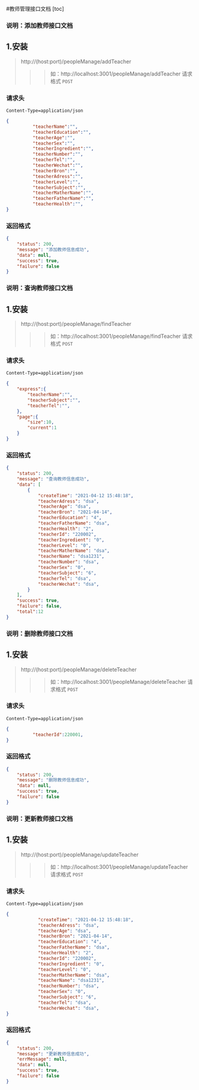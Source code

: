 #教师管理接口文档
[toc]
### 说明：添加教师接口文档
## 1.安装
> http://(host:port)/peopleManage/addTeacher
>>> 如：http://localhost:3001/peopleManage/addTeacher
请求格式 `POST`

### 请求头
```
Content-Type=application/json
```
```json
{
          "teacherName":"",
          "teacherEducation":"",
          "teacherAge":"",
          "teacherSex":"",
          "teacherIngredient":"",
          "teacherNumber":"",
          "teacherTel":"",
          "teacherWechat":"",
          "teacherBron":"",
          "teacherAdress":"",
          "teacherLevel":"",
          "teacherSubject":"",
          "teacherMatherName":"",
          "teacherFatherName":"",
          "teacherHealth":"",
}
```
### 返回格式

```json
{
    "status": 200,
    "message": "添加教师信息成功",
    "data": null,
    "success": true,
    "failure": false
}
```

### 说明：查询教师接口文档
## 1.安装
> http://(host:port)/peopleManage/findTeacher
>>> 如：http://localhost:3001/peopleManage/findTeacher
请求格式 `POST`

### 请求头
```
Content-Type=application/json
```
```json
{
    "express":{
        "teacherName":"",
        "teacherSubject":"",
        "teacherTel":"",
    },
    "page":{
        "size":10,
        "current":1
    }
}
```
### 返回格式

```json
{
    "status": 200,
    "message": "查询教师信息成功",
    "data": [
        {
            "createTime": "2021-04-12 15:48:18",
            "teacherAdress": "dsa",
            "teacherAge": "dsa",
            "teacherBron": "2021-04-14",
            "teacherEducation": "4",
            "teacherFatherName": "dsa",
            "teacherHealth": "2",
            "teacherId": "220002",
            "teacherIngredient": "0",
            "teacherLevel": "0",
            "teacherMatherName": "dsa",
            "teacherName": "dsa1231",
            "teacherNumber": "dsa",
            "teacherSex": "0",
            "teacherSubject": "6",
            "teacherTel": "dsa",
            "teacherWechat": "dsa",
        }
    ],
    "success": true,
    "failure": false,
    "total":12
}
```

### 说明：删除教师接口文档
## 1.安装
> http://(host:port)/peopleManage/deleteTeacher
>>> 如：http://localhost:3001/peopleManage/deleteTeacher
请求格式 `POST`

### 请求头
```
Content-Type=application/json
```
```json
{
          "teacherId":220001,
}
```
### 返回格式

```json
{
    "status": 200,
    "message": "删除教师信息成功",
    "data": null,
    "success": true,
    "failure": false
}
```

### 说明：更新教师接口文档
## 1.安装
> http://(host:port)/peopleManage/updateTeacher
>>> 如：http://localhost:3001/peopleManage/updateTeacher
请求格式 `POST`

### 请求头
```
Content-Type=application/json
```
```json
{
            "createTime": "2021-04-12 15:48:18",
            "teacherAdress": "dsa",
            "teacherAge": "dsa",
            "teacherBron": "2021-04-14",
            "teacherEducation": "4",
            "teacherFatherName": "dsa",
            "teacherHealth": "2",
            "teacherId": "220002",
            "teacherIngredient": "0",
            "teacherLevel": "0",
            "teacherMatherName": "dsa",
            "teacherName": "dsa1231",
            "teacherNumber": "dsa",
            "teacherSex": "0",
            "teacherSubject": "6",
            "teacherTel": "dsa",
            "teacherWechat": "dsa",
}
```
### 返回格式

```json
{
    "status": 200,
    "message": "更新教师信息成功",
    "errMessage": null,
    "data": null,
    "success": true,
    "failure": false
}
```


